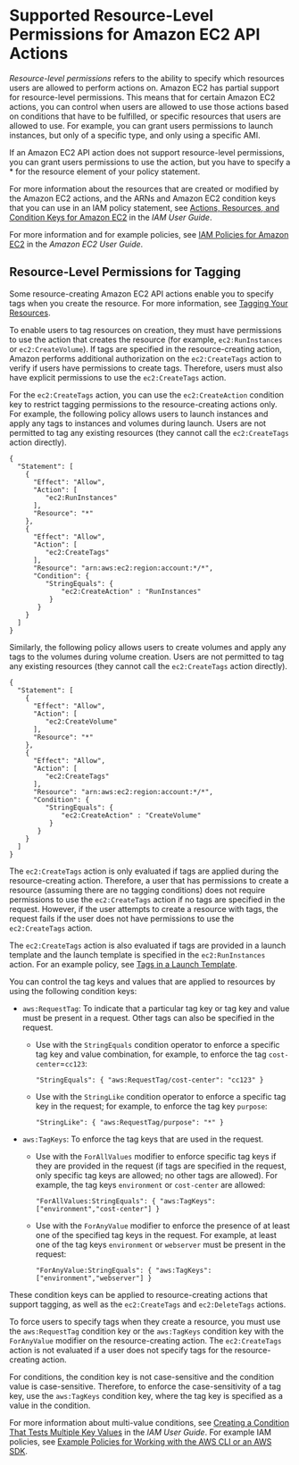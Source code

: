 # Supported Resource\-Level Permissions for Amazon EC2 API Actions<a name="ec2-supported-iam-actions-resources"></a>

*Resource\-level permissions* refers to the ability to specify which resources users are allowed to perform actions on\. Amazon EC2 has partial support for resource\-level permissions\. This means that for certain Amazon EC2 actions, you can control when users are allowed to use those actions based on conditions that have to be fulfilled, or specific resources that users are allowed to use\. For example, you can grant users permissions to launch instances, but only of a specific type, and only using a specific AMI\.

If an Amazon EC2 API action does not support resource\-level permissions, you can grant users permissions to use the action, but you have to specify a \* for the resource element of your policy statement\.

For more information about the resources that are created or modified by the Amazon EC2 actions, and the ARNs and Amazon EC2 condition keys that you can use in an IAM policy statement, see [Actions, Resources, and Condition Keys for Amazon EC2](https://docs.aws.amazon.com/IAM/latest/UserGuide/list_amazonec2.html) in the *IAM User Guide*\.

For more information and for example policies, see [IAM Policies for Amazon EC2](https://docs.aws.amazon.com/AWSEC2/latest/UserGuide/iam-policies-for-amazon-ec2.html) in the *Amazon EC2 User Guide*\.

## Resource\-Level Permissions for Tagging<a name="supported-iam-actions-tagging"></a>

Some resource\-creating Amazon EC2 API actions enable you to specify tags when you create the resource\. For more information, see [Tagging Your Resources](Using_Tags.md#tag-resources)\.

To enable users to tag resources on creation, they must have permissions to use the action that creates the resource \(for example, `ec2:RunInstances` or `ec2:CreateVolume`\)\. If tags are specified in the resource\-creating action, Amazon performs additional authorization on the `ec2:CreateTags` action to verify if users have permissions to create tags\. Therefore, users must also have explicit permissions to use the `ec2:CreateTags` action\. 

For the `ec2:CreateTags` action, you can use the `ec2:CreateAction` condition key to restrict tagging permissions to the resource\-creating actions only\. For example, the following policy allows users to launch instances and apply any tags to instances and volumes during launch\. Users are not permitted to tag any existing resources \(they cannot call the `ec2:CreateTags` action directly\)\.

```
{
  "Statement": [
    {
      "Effect": "Allow",
      "Action": [
         "ec2:RunInstances"
      ],
      "Resource": "*"
    },
    {
      "Effect": "Allow",
      "Action": [
         "ec2:CreateTags"
      ],
      "Resource": "arn:aws:ec2:region:account:*/*",
      "Condition": {
         "StringEquals": {
             "ec2:CreateAction" : "RunInstances"
          }
       }
    }
  ]
}
```

Similarly, the following policy allows users to create volumes and apply any tags to the volumes during volume creation\. Users are not permitted to tag any existing resources \(they cannot call the `ec2:CreateTags` action directly\)\.

```
{
  "Statement": [
    {
      "Effect": "Allow",
      "Action": [
         "ec2:CreateVolume"
      ],
      "Resource": "*"
    },
    {
      "Effect": "Allow",
      "Action": [
         "ec2:CreateTags"
      ],
      "Resource": "arn:aws:ec2:region:account:*/*",
      "Condition": {
         "StringEquals": {
             "ec2:CreateAction" : "CreateVolume"
          }
       }
    }
  ]
}
```

The `ec2:CreateTags` action is only evaluated if tags are applied during the resource\-creating action\. Therefore, a user that has permissions to create a resource \(assuming there are no tagging conditions\) does not require permissions to use the `ec2:CreateTags` action if no tags are specified in the request\. However, if the user attempts to create a resource with tags, the request fails if the user does not have permissions to use the `ec2:CreateTags` action\.

The `ec2:CreateTags` action is also evaluated if tags are provided in a launch template and the launch template is specified in the `ec2:RunInstances` action\. For an example policy, see [Tags in a Launch Template](ExamplePolicies_EC2.md#iam-example-tags-launch-template)\.

You can control the tag keys and values that are applied to resources by using the following condition keys:
+ `aws:RequestTag`: To indicate that a particular tag key or tag key and value must be present in a request\. Other tags can also be specified in the request\.
  + Use with the `StringEquals` condition operator to enforce a specific tag key and value combination, for example, to enforce the tag `cost-center`=`cc123`:

    ```
    "StringEquals": { "aws:RequestTag/cost-center": "cc123" }
    ```
  + Use with the `StringLike` condition operator to enforce a specific tag key in the request; for example, to enforce the tag key `purpose`:

    ```
    "StringLike": { "aws:RequestTag/purpose": "*" }
    ```
+ `aws:TagKeys`: To enforce the tag keys that are used in the request\.
  + Use with the `ForAllValues` modifier to enforce specific tag keys if they are provided in the request \(if tags are specified in the request, only specific tag keys are allowed; no other tags are allowed\)\. For example, the tag keys `environment` or `cost-center` are allowed:

    ```
    "ForAllValues:StringEquals": { "aws:TagKeys": ["environment","cost-center"] }
    ```
  + Use with the `ForAnyValue` modifier to enforce the presence of at least one of the specified tag keys in the request\. For example, at least one of the tag keys `environment` or `webserver` must be present in the request:

    ```
    "ForAnyValue:StringEquals": { "aws:TagKeys": ["environment","webserver"] }
    ```

These condition keys can be applied to resource\-creating actions that support tagging, as well as the `ec2:CreateTags` and `ec2:DeleteTags` actions\. 

To force users to specify tags when they create a resource, you must use the `aws:RequestTag` condition key or the `aws:TagKeys` condition key with the `ForAnyValue` modifier on the resource\-creating action\. The `ec2:CreateTags` action is not evaluated if a user does not specify tags for the resource\-creating action\.

For conditions, the condition key is not case\-sensitive and the condition value is case\-sensitive\. Therefore, to enforce the case\-sensitivity of a tag key, use the `aws:TagKeys` condition key, where the tag key is specified as a value in the condition\.

For more information about multi\-value conditions, see [Creating a Condition That Tests Multiple Key Values](https://docs.aws.amazon.com/IAM/latest/UserGuide/reference_policies_multi-value-conditions.html) in the *IAM User Guide*\. For example IAM policies, see [Example Policies for Working with the AWS CLI or an AWS SDK](ExamplePolicies_EC2.md)\.